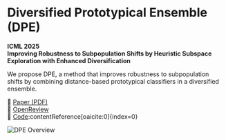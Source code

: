 # Diversified Prototypical Ensemble (DPE)

**ICML 2025**  
**Improving Robustness to Subpopulation Shifts by Heuristic Subspace Exploration with Enhanced Diversification**

We propose DPE, a method that improves robustness to subpopulation shifts by combining distance-based prototypical classifiers in a diversified ensemble.

🔗 [Paper (PDF)](link_to_pdf)  
🔗 [OpenReview](link_to_openreview)  
🔗 [Code](https://anonymous.4open.science/r/prototypical_ensembles-BCB3):contentReference[oaicite:0]{index=0}

![DPE Overview](../figures/overview.png)
